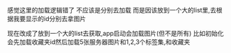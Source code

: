 感觉这里的加载逻辑错了
不应该是分别去加载
而是因该放到一个大的list里,去根据我要显示的id分别去拿图片

现在改成了放到一个大的list去获取,app启动会加载图片(但不是所有)
比如初始化会先加载收藏夹id然后加载5张服务器图片和1,2,3个标签集,和收藏夹

